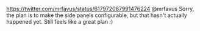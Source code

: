 https://twitter.com/mrfavus/status/617972087991476224 @mrfavus Sorry, the plan is to make the side panels configurable, but that hasn't actually happened yet. Still feels like a great plan :)